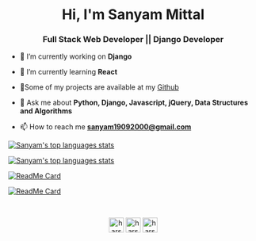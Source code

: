 <h1 align="center">Hi, I'm Sanyam Mittal</h1>
<h3 align="center">Full Stack Web Developer || Django Developer</h3>

<div>

- 🔭 I’m currently working on **Django**

- 🌱 I’m currently learning **React**

- 👨‍Some of my projects are available at my [Github](https://github.com/sanyam1992000?tab=repositories)

- 💬 Ask me about **Python, Django, Javascript, jQuery, Data Structures and Algorithms**

- 📫 How to reach me **sanyam19092000@gmail.com**

</div>

<div>

[![Sanyam's top languages stats](https://github-readme-stats.vercel.app/api/top-langs/?username=sanyam1992000&theme=dark)](https://github.com/sanyam1992000/sanyam19920000)

[![Sanyam's top languages stats](https://github-readme-stats.vercel.app/api?username=sanyam1992000&show_icons=true&theme=dark)](https://github.com/sanyam1992000/sanyam19920000)

</div>

<div>

[![ReadMe Card](https://github-readme-stats.vercel.app/api/pin/?username=sanyam1992000&repo=xunbao-2020&theme=dark)](https://github.com/anuraghazra/github-readme-stats)

[![ReadMe Card](https://github-readme-stats.vercel.app/api/pin/?username=sanyam1992000&repo=dynamicFR&theme=dark)](https://github.com/anuraghazra/github-readme-stats)

</div>
<br>
<div>
<p align="center">
<a href="https://linkedin.com/in/sanyam1992000" target="blank"><img align="center" src="https://cdn.jsdelivr.net/npm/simple-icons@3.0.1/icons/linkedin.svg" alt="harshcasper" height="30" width="30" /></a>
<a href="https://kaggle.com/sanyam1992000" target="blank"><img align="center" src="https://cdn.jsdelivr.net/npm/simple-icons@3.0.1/icons/kaggle.svg" alt="harshcasper" height="30" width="30" /></a>
<a href="https://instagram.com/sanyam__mittal" target="blank"><img align="center" src="https://cdn.jsdelivr.net/npm/simple-icons@3.0.1/icons/instagram.svg" alt="harshcasper" height="30" width="30" /></a>
</p>
</div>
